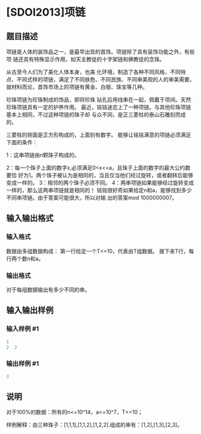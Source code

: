 # [SDOI2013]项链

## 题目描述

项链是人体的装饰品之一，是最早出现的首饰。项链除了具有装饰功能之外，有些项 链还具有特殊显示作用，如天主教徒的十字架链和佛教徒的念珠。

从古至今人们为了美化人体本身，也美 化环境，制造了各种不同风格，不同特点、不同式样的项链，满足了不同肤色、不同民族、不同审美观的人的审美需要。就材料而论，首饰市场上的项链有黄金、白银、珠宝等几种。

珍珠项链为珍珠制成的饰品，即将珍珠 钻孔后用线串在一起，佩戴于项间。天然珍珠项链具有一定的护养作用。 最近，铭铭迷恋上了一种项链。与其他珍珠项链基本上相同，不过这种项链的珠子却 与众不同，是正三菱柱的泰山石雕刻而成的。

三菱柱的侧面是正方形构成的，上面刻有数字。 能够让铭铭满意的项链必须满足下面的条件：

1：这串项链由n颗珠子构成的。

2：每一个珠子上面的数字x,必须满足0<x<=a，且珠子上面的数字的最大公约数要恰 好为1。两个珠子被认为是相同的，当且仅当他们经过旋转，或者翻转后能够变成一样的。 3：相邻的两个珠子必须不同。 4：两串项链如果能够经过旋转变成一样的，那么这两串项链就是相同的！ 铭铭很好奇如果给定n和a，能够找到多少不同串项链。由于答案可能很大，所以对输 出的答案mod 1000000007。 

## 输入输出格式

### 输入格式

数据由多组数据构成： 第一行给定一个T<=10，代表由T组数据。 接下来T行，每行两个数n和a。

### 输出格式

对于每组数据输出有多少不同的串。

## 输入输出样例

### 输入样例 #1

```cpp
1
2  2
```


### 输出样例 #1

```cpp
3
```


## 说明

对于100%的数据：所有的n<=10^14，a<=10^7，T<=10；

样例解释：由三种珠子：[1,1,1],[1,1,2],[1,2,2].组成的串有：[1,2],[1,3],[2,3]。

